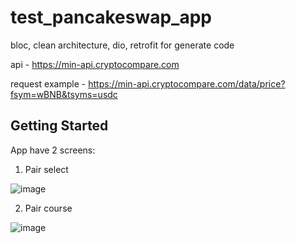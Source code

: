 # test_pancakeswap_app

bloc, clean architecture, dio, retrofit for generate code

api - https://min-api.cryptocompare.com

request example - https://min-api.cryptocompare.com/data/price?fsym=wBNB&tsyms=usdc

## Getting Started

App have 2 screens:

1. Pair select

![image](https://user-images.githubusercontent.com/92577632/213939992-2c9bf022-9636-48dc-868a-c596b4e5b7ea.png)

2. Pair course

![image](https://user-images.githubusercontent.com/92577632/213939990-32c5b34a-ffd5-4774-845d-13bd0ebd9e56.png)

